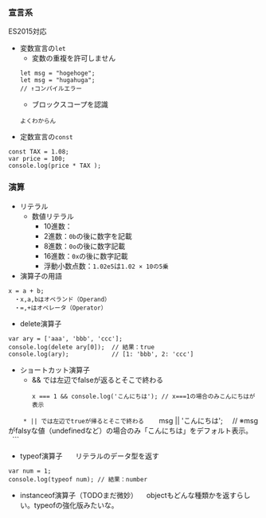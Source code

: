 ### 宣言系

ES2015対応
* 変数宣言の`let`
    * 変数の重複を許可しません
    ```
    let msg = "hogehoge";
    let msg = "hugahuga";
    // ↑コンパイルエラー
    ```
    * ブロックスコープを認識
    ```
    よくわからん
    ```
* 定数宣言の`const`
```
const TAX = 1.08;
var price = 100;
console.log(price * TAX );
```


### 演算

* リテラル
    * 数値リテラル
        * 10進数：
        * 2進数：`0b`の後に数字を記載
        * 8進数：`0o`の後に数字記載
        * 16進数：`0x`の後に数字記載
        * 浮動小数点数：`1.02e5`は`1.02 × 10の5乗`
* 演算子の用語
```
x = a + b;
　・x,a,bはオペランド（Operand）
　・=,+はオペレータ（Operator）
```
* delete演算子
```
var ary = ['aaa', 'bbb', 'ccc'];
console.log(delete ary[0]);  // 結果：true
console.log(ary);            // [1: 'bbb', 2: 'ccc']
```
* ショートカット演算子
    * && では左辺でfalseが返るとそこで終わる  
        ```
        x === 1 && console.log('こんにちは'); // x===1の場合のみこんにちはが表示
        ```  
    * || では左辺でtrueが帰るとそこで終わる  
        ```
        msg || 'こんにちは';
        // ※msgがfalsyな値（undefinedなど）の場合のみ「こんにちは」をデフォルト表示。
        ```  
* typeof演算子  
　リテラルのデータ型を返す
```
var num = 1;
console.log(typeof num); // 結果：number
```
* instanceof演算子（TODOまだ微妙）
　objectもどんな種類かを返すらしい。typeofの強化版みたいな。

